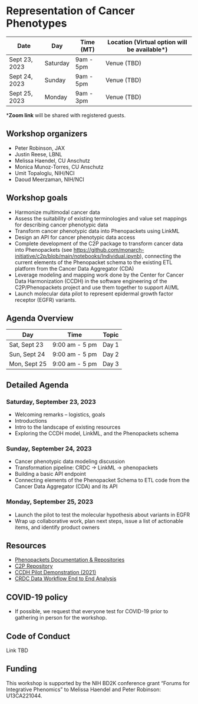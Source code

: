 # Representation of Cancer Phenotypes

Date | Day | Time (MT) | Location (Virtual option will be available*)
-- | -- | -- | --
Sept 23, 2023 | Saturday | 9am - 5pm | Venue (TBD)
Sept 24, 2023 | Sunday | 9am - 5pm | Venue (TBD)
Sept 25, 2023 | Monday | 9am - 3pm | Venue (TBD)

***Zoom link** will be shared with registered guests.

## Workshop organizers
- Peter Robinson, JAX
- Justin Reese, LBNL
- Melissa Haendel, CU Anschutz
- Monica Munoz-Torres, CU Anschutz
- Umit Topaloglu, NIH/NCI
- Daoud Meerzaman, NIH/NCI

## Workshop goals
- Harmonize multimodal cancer data
- Assess the suitability of existing terminologies and value set mappings for describing cancer phenotypic data
- Transform cancer phenotypic data into Phenopackets using LinkML
- Design an API for cancer phenotypic data access
- Complete development of the C2P package to transform cancer data into Phenopackets (see https://github.com/monarch-initiative/c2p/blob/main/notebooks/Individual.ipynb), connecting the current elements of the Phenopacket schema to the existing ETL platform from the Cancer Data Aggregator (CDA)
- Leverage modeling and mapping work done by the Center for Cancer Data Harmonization (CCDH) in the software engineering of the C2P/Phenopackets project and use them together to support AI/ML
- Launch molecular data pilot to represent epidermal growth factor receptor (EGFR) variants. 

  
## Agenda Overview

Day | Time | Topic
-- | -- | --
Sat, Sept 23 | 9:00 am - 5 pm | Day 1
Sun, Sept 24 | 9:00 am - 5 pm | Day 2
Mon, Sept 25 | 9:00 am - 5 pm | Day 3

## Detailed Agenda

### Saturday, September 23, 2023

- Welcoming remarks – logistics, goals
- Introductions
- Intro to the landscape of existing resources
- Exploring the CCDH model, LinkML, and the Phenopackets schema


### Sunday, September 24, 2023

- Cancer phenotypic data modeling discussion
- Transformation pipeline: CRDC → LinkML → phenopackets 
- Building a basic API endpoint 
- Connecting elements of the Phenopacket Schema to ETL code from the Cancer Data Aggregator (CDA) and its API


### Monday, September 25, 2023

- Launch the pilot to test the molecular hypothesis about variants in EGFR
- Wrap up collaborative work, plan next steps, issue a list of actionable items, and identify product owners

 
## Resources

- [Phenopackets Documentation & Repositories](http://phenopackets.org/)
- [C2P Repository](https://github.com/monarch-initiative/c2p/blob/main/notebooks/Individual.ipynb)
- [CCDH Pilot Demonstration (2021)](https://docs.google.com/presentation/d/1bw2iY7yoyCAGCKYu21fcSHo7rWXZgbeVac2joTShpPg/edit#slide=id.g6c52a2e8d8_0_177)
- [CRDC Data Workflow End to End Analysis](https://docs.google.com/document/d/1sz8vVsb0nO6vQm5cdAThMsxbu7S7tSKB6ybbvQn-t6s/edit)
  

## COVID-19 policy

- If possible, we request that everyone test for COVID-19 prior to gathering in person for the workshop.


## Code of Conduct

Link TBD

## Funding
This workshop is supported by the NIH BD2K conference grant “Forums for Integrative Phenomics” to Melissa Haendel and Peter Robinson: U13CA221044.
